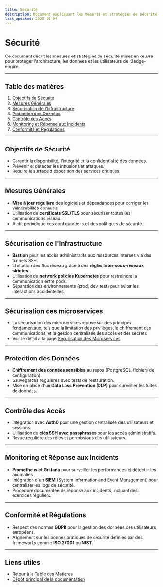 ```yaml
---
title: Sécurité
description: Document expliquant les mesures et stratégies de sécurité de r3edge-engine.
last_updated: 2025-01-04
---
```


# Sécurité

Ce document décrit les mesures et stratégies de sécurité mises en œuvre pour protéger l'architecture, les données et les utilisateurs de r3edge-engine.

---

## Table des matières
1. [Objectifs de Sécurité](#objectifs-de-securite)
2. [Mesures Générales](#mesures-generales)
3. [Sécurisation de l'Infrastructure](#securisation-de-linfrastructure)
4. [Protection des Données](#protection-des-donnees)
5. [Contrôle des Accès](#controle-des-acces)
6. [Monitoring et Réponse aux Incidents](#monitoring-et-reponse-aux-incidents)
7. [Conformité et Régulations](#conformite-et-regulations)

---

## Objectifs de Sécurité
- Garantir la disponibilité, l'intégrité et la confidentialité des données.
- Prévenir et détecter les intrusions et attaques.
- Réduire la surface d'exposition des services critiques.

---

## Mesures Générales
- **Mise à jour régulière** des logiciels et dépendances pour corriger les vulnérabilités connues.
- Utilisation de **certificats SSL/TLS** pour sécuriser toutes les communications réseau.
- Audit périodique des configurations et des politiques de sécurité.

---

## Sécurisation de l'Infrastructure
- **Bastion** pour les accès administratifs aux ressources internes via des tunnels SSH.
- Limitation des flux réseau grâce à des **règles inter-sous-réseaux strictes**.
- Utilisation de **network policies Kubernetes** pour restreindre la communication entre pods.
- Séparation des environnements (prod, dev, test) pour éviter les interactions accidentelles.

---

## Sécurisation des microservices
- La sécurisation des microservices repose sur des principes fondamentaux, tels que la limitation des privilèges, le chiffrement des communications, et la gestion centralisée des accès et des secrets.
- Voir le détail à la page [Sécurisation des Microservices](securisation-microservices.md)

---

## Protection des Données
- **Chiffrement des données sensibles** au repos (PostgreSQL, fichiers de configuration).
- Sauvegardes régulières avec tests de restauration.
- Mise en place d'un **Data Loss Prevention (DLP)** pour surveiller les fuites de données.

---

## Contrôle des Accès
- Intégration avec **Auth0** pour une gestion centralisée des utilisateurs et sessions.
- Utilisation de **clés SSH avec passphrases** pour les accès administratifs.
- Revue régulière des rôles et permissions des utilisateurs.

---

## Monitoring et Réponse aux Incidents
- **Prometheus et Grafana** pour surveiller les performances et détecter les anomalies.
- Intégration d'un **SIEM** (System Information and Event Management) pour centraliser les logs de sécurité.
- Procédure documentée de réponse aux incidents, incluant des exercices réguliers.

---

## Conformité et Régulations
- Respect des normes **GDPR** pour la gestion des données des utilisateurs européens.
- Alignement sur les bonnes pratiques de sécurité définies par des frameworks comme **ISO 27001** ou **NIST**.

---

<!-- Pied de page -->
## Liens utiles
- [Retour à la Table des Matières](index.md)
- [Dépôt principal de la documentation](https://github.com/dsissoko/r3edge-engine-docs)
